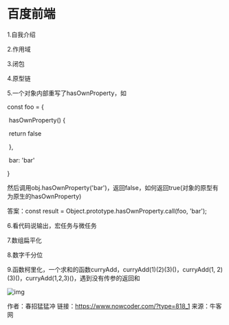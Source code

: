 # 百度前端

1.自我介绍

2.作用域

3.闭包

4.原型链

5.一个对象内部重写了hasOwnProperty，如

const foo = {

​    hasOwnProperty() {

​            return false

​    },

​    bar: 'bar'

}

然后调用obj.hasOwnProperty('bar')，返回false，如何返回true(对象的原型有为原生的hasOwnProperty)

答案：const result = Object.prototype.hasOwnProperty.call(foo, 'bar');

6.看代码说输出，宏任务与微任务

7.数组扁平化

8.数字千分位

9.函数柯里化，一个求和的函数curryAdd，curryAdd(1)(2)(3)()，curryAdd(1, 2)(3)()，curryAdd(1,2,3)()，遇到没有传参的返回和

![img](D:/%E6%96%87%E4%BB%B6/typora%E5%9B%BE%E7%89%87/D2B5CA33BD970F64A6301FA75AE2EB22.png)



作者：春招猛猛冲
链接：https://www.nowcoder.com/?type=818_1
来源：牛客网